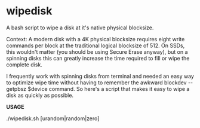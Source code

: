 # wipedisk
A bash script to wipe a disk at it's native physical blocksize.

Context: A modern disk with a 4K physical blocksize requires eight write commands per block at the traditional logical blocksize of 512. On SSDs, this wouldn't matter (you should be using Secure Erase anyway), but on a spinning disks this can greatly increase the time required to fill or wipe the complete disk.

I frequently work with spinning disks from terminal and needed an easy way to optimize wipe time without having to remember the awkward blockdev --getpbsz $device command. So here's a script that makes it easy to wipe a disk as quickly as possible.

<b>USAGE</b>

./wipedisk.sh [urandom|random|zero]

